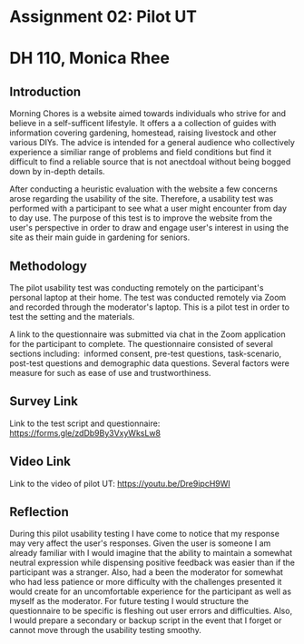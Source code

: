 # Assignment 02: Pilot UT
# DH 110, Monica Rhee

## Introduction
Morning Chores is a website aimed towards individuals who strive for and believe in a self-sufficent lifestyle. It offers a a collection of guides with information covering gardening, homestead, raising livestock and other various DIYs. The advice is intended for a general audience who collectively experience a similiar range of problems and field conditions but find it difficult to find a reliable source that is not anectdoal without being bogged down by in-depth details. 

After conducting a heuristic evaluation with the website a few concerns arose regarding the usability of the site. Therefore, a usability test was performed with a participant to see what a user might encounter from day to day use. The purpose of this test is to improve the website from the user's perspective in order to draw and engage user's interest in using the site as their main guide in gardening for seniors. 

## Methodology
The pilot usability test was conducting remotely on the participant's personal laptop at their home. The test was conducted remotely via Zoom and recorded through the moderator's laptop. This is a pilot test in order to test the setting and the materials.

A link to the questionnaire was submitted via chat in the Zoom application for the participant to complete. The questionnaire consisted of several sections including:  informed consent, pre-test questions, task-scenario, post-test questions and demographic data questions. Several factors were measure for such as ease of use and trustworthiness.

## Survey Link
Link to the test script and questionnaire: https://forms.gle/zdDb9By3VxyWksLw8

## Video Link
Link to the video of pilot UT: https://youtu.be/Dre9ipcH9WI

## Reflection
During this pilot usability testing I have come to notice that my response may very affect the user's responses. Given the user is someone I am already familiar with I would imagine that the ability to maintain a somewhat neutral expression while dispensing positive feedback was easier than if the participant was a stranger. Also, had a been the moderator for somewhat who had less patience or more difficulty with the challenges presented it would create for an uncomfortable experience for the participant as well as myself as the moderator. For future testing I would structure the questionnaire to be specific is fleshing out user errors and difficulties. Also, I would prepare a secondary or backup script in the event that I forget or cannot move through the usability testing smoothy. 
